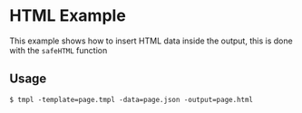 HTML Example
============

This example shows how to insert HTML data inside the output,
this is done with the `safeHTML` function

Usage
-----

`$ tmpl -template=page.tmpl -data=page.json -output=page.html`
